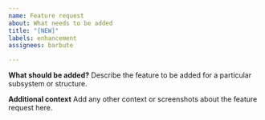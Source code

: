 ```yaml
---
name: Feature request
about: What needs to be added
title: "[NEW]"
labels: enhancement
assignees: barbute

---
```


**What should be added?**
Describe the feature to be added for a particular subsystem or structure.

**Additional context**
Add any other context or screenshots about the feature request here.
